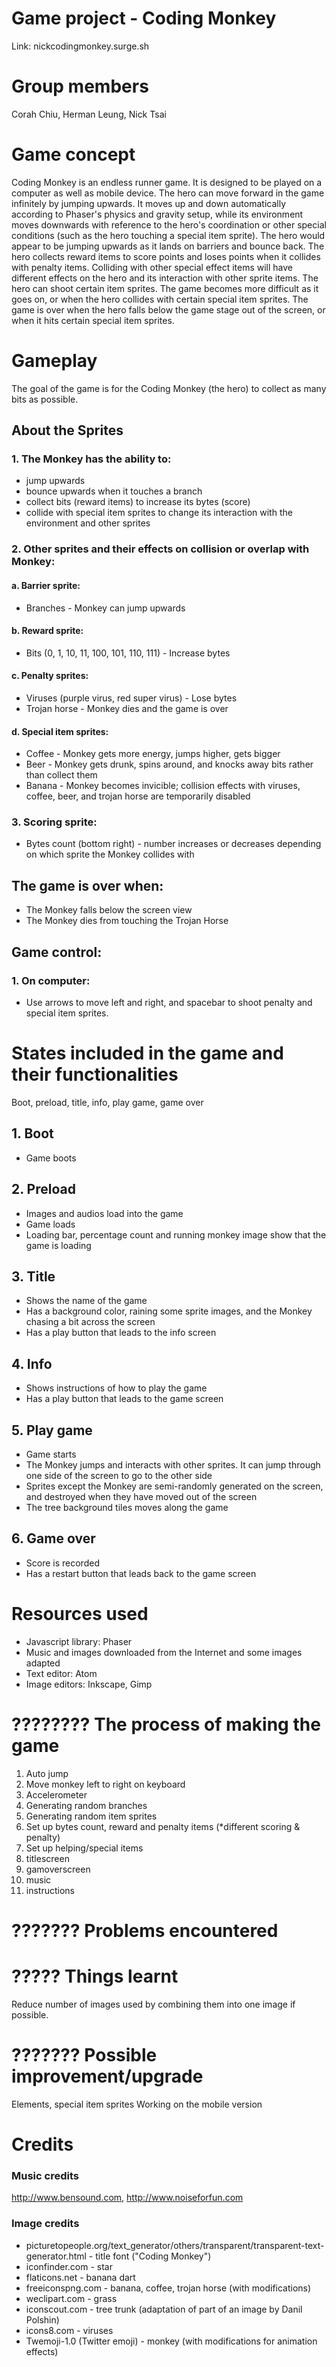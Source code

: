 # Game project - Coding Monkey
Link: nickcodingmonkey.surge.sh

# Group members
Corah Chiu, Herman Leung, Nick Tsai

# Game concept
Coding Monkey is an endless runner game. It is designed to be played on a computer as well as mobile device.
The hero can move forward in the game infinitely by jumping upwards. It moves up and down automatically according to Phaser's physics and gravity setup, while its environment moves downwards with reference to the hero's coordination or other special conditions (such as the hero touching a special item sprite). The hero would appear to be jumping upwards as it lands on barriers and bounce back. The hero collects reward items to score points and loses points when it collides with penalty items. Colliding with other special effect items will have different effects on the hero and its interaction with other sprite items. The hero can shoot certain item sprites. The game becomes more difficult as it goes on, or when the hero collides with certain special item sprites. The game is over when the hero falls below the game stage out of the screen, or when it hits certain special item sprites. 

# Gameplay
The goal of the game is for the Coding Monkey (the hero) to collect as many bits as possible. 

## About the Sprites
### 1. The Monkey has the ability to:
- jump upwards
- bounce upwards when it touches a branch
- collect bits (reward items) to increase its bytes (score)
- collide with special item sprites to change its interaction with the environment and other sprites

### 2. Other sprites and their effects on collision or overlap with Monkey:
#### a. Barrier sprite:
- Branches \- Monkey can jump upwards
#### b. Reward sprite:
- Bits (0, 1, 10, 11, 100, 101, 110, 111) \- Increase bytes
#### c. Penalty sprites:
- Viruses (purple virus, red super virus) \- Lose bytes
- Trojan horse \- Monkey dies and the game is over
#### d. Special item sprites: 
- Coffee \- Monkey gets more energy, jumps higher, gets bigger
- Beer \- Monkey gets drunk, spins around, and knocks away bits rather than collect them
- Banana \- Monkey becomes invicible; collision effects with viruses, coffee, beer, and trojan horse are temporarily disabled

### 3. Scoring sprite:
- Bytes count (bottom right) \- number increases or decreases depending on which sprite the Monkey collides with

## The game is over when:
- The Monkey falls below the screen view
- The Monkey dies from touching the Trojan Horse

## Game control:
### 1. On computer:
- Use arrows to move left and right, and spacebar to shoot penalty and special item sprites.

# States included in the game and their functionalities
Boot, preload, title, info, play game, game over
## 1. Boot
- Game boots
## 2. Preload
- Images and audios load into the game
- Game loads
- Loading bar, percentage count and running monkey image show that the game is loading
## 3. Title
- Shows the name of the game
- Has a background color, raining some sprite images, and the Monkey chasing a bit across the screen
- Has a play button that leads to the info screen
## 4. Info
- Shows instructions of how to play the game
- Has a play button that leads to the game screen
## 5. Play game
- Game starts
- The Monkey jumps and interacts with other sprites. It can jump through one side of the screen to go to the other side
- Sprites except the Monkey are semi-randomly generated on the screen, and destroyed when they have moved out of the screen
- The tree background tiles moves along the game
## 6. Game over
- Score is recorded
- Has a restart button that leads back to the game screen

# Resources used
- Javascript library: Phaser
- Music and images downloaded from the Internet and some images adapted
- Text editor: Atom
- Image editors: Inkscape, Gimp

# ???????? The process of making the game
1. Auto jump
2. Move monkey left to right on keyboard
3. Accelerometer
4. Generating random branches
5. Generating random item sprites
6. Set up bytes count, reward and penalty items (\*different scoring & penalty)
7. Set up helping/special items
8. titlescreen
9. gamoverscreen
10. music
11. instructions

# ??????? Problems encountered

# ????? Things learnt
Reduce number of images used by combining them into one image if possible.

# ??????? Possible improvement/upgrade
Elements, special item sprites
Working on the mobile version

# Credits
### Music credits
http://www.bensound.com, http://www.noiseforfun.com
### Image credits
- picturetopeople.org/text_generator/others/transparent/transparent-text-generator.html \- title font ("Coding Monkey")
- iconfinder.com \- star
- flaticons.net \- banana dart
- freeiconspng.com \- banana, coffee, trojan horse (with modifications)
- weclipart.com \- grass
- iconscout.com \- tree trunk (adaptation of part of an image by Danil Polshin)
- icons8.com \- viruses
- Twemoji-1.0 (Twitter emoji) \- monkey (with modifications for animation effects)

